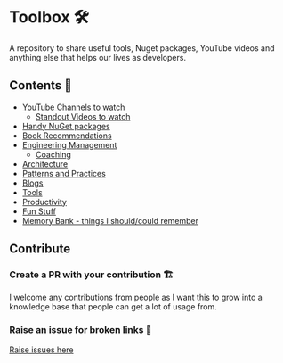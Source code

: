 # Toolbox 🛠

A repository to share useful tools, Nuget packages, YouTube videos and anything else that helps our lives as developers.

## Contents 📜

- [YouTube Channels to watch](youtube-channels.md)
  - [Standout Videos to watch](youtube-channels-standout.md)
- [Handy NuGet packages](useful-nuget-packages.md)
- [Book Recommendations](recommended-books.md)
- [Engineering Management](management.md)
  - [Coaching](coaching.md)
- [Architecture](architecture.md)
- [Patterns and Practices](patterns-and-practices.md)
- [Blogs](blogs.md)
- [Tools](tools.md)
- [Productivity](productivity.md)
- [Fun Stuff](fun-stuff.md)
- [Memory Bank - things I should/could remember](memory-bank.md)

## Contribute

### Create a PR with your contribution 🏗️

I welcome any contributions from people as I want this to grow into a knowledge base that people can get a lot of usage from.

### Raise an issue for broken links 🐛

[Raise issues here](https://github.com/tonyjoanes/toolbox/issues)
